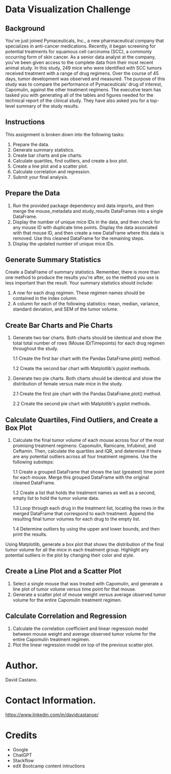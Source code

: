 # Data Visualization Challenge
## Background
You've just joined Pymaceuticals, Inc., a new pharmaceutical company that specializes in anti-cancer medications. Recently, it began screening for potential treatments for squamous cell carcinoma (SCC), a commonly occurring form of skin cancer.
As a senior data analyst at the company, you've been given access to the complete data from their most recent animal study. In this study, 249 mice who were identified with SCC tumors received treatment with a range of drug regimens. Over the course of 45 days, tumor development was observed and measured. The purpose of this study was to compare the performance of Pymaceuticals’ drug of interest, Capomulin, against the other treatment regimens.
The executive team has tasked you with generating all of the tables and figures needed for the technical report of the clinical study. They have also asked you for a top-level summary of the study results.

## Instructions
This assignment is broken down into the following tasks:
1. Prepare the data.
2. Generate summary statistics.
3. Create bar charts and pie charts.
4. Calculate quartiles, find outliers, and create a box plot.
5. Create a line plot and a scatter plot.
6. Calculate correlation and regression.
7. Submit your final analysis.

## Prepare the Data
1. Run the provided package dependency and data imports, and then merge the mouse_metadata and study_results DataFrames into a single DataFrame.
2. Display the number of unique mice IDs in the data, and then check for any mouse ID with duplicate time points. Display the data associated with that mouse ID, and then create a new DataFrame where this data is removed. Use this cleaned DataFrame for the remaining steps.
3. Display the updated number of unique mice IDs.

## Generate Summary Statistics
Create a DataFrame of summary statistics. Remember, there is more than one method to produce the results you're after, so the method you use is less important than the result.
Your summary statistics should include:
1. A row for each drug regimen. These regimen names should be contained in the index column.
2. A column for each of the following statistics: mean, median, variance, standard deviation, and SEM of the tumor volume.

## Create Bar Charts and Pie Charts 
1. Generate two bar charts. Both charts should be identical and show the total total number of rows (Mouse ID/Timepoints) for each drug regimen throughout the study.

    1.1 Create the first bar chart with the Pandas DataFrame.plot() method.

    1.2 Create the second bar chart with Matplotlib's pyplot methods.

2. Generate two pie charts. Both charts should be identical and show the distribution of female versus male mice in the study.

    2.1 Create the first pie chart with the Pandas DataFrame.plot() method.

    2.2 Create the second pie chart with Matplotlib's pyplot methods.

## Calculate Quartiles, Find Outliers, and Create a Box Plot
1. Calculate the final tumor volume of each mouse across four of the most promising treatment regimens: Capomulin, Ramicane, Infubinol, and Ceftamin. Then, calculate the quartiles and IQR, and determine if there are any potential outliers across all four treatment regimens. Use the following substeps:

    1.1 Create a grouped DataFrame that shows the last (greatest) time point for each mouse. Merge this grouped DataFrame with the original cleaned DataFrame.
  
    1.2 Create a list that holds the treatment names as well as a second, empty list to hold the tumor volume data.

    1.3 Loop through each drug in the treatment list, locating the rows in the merged DataFrame that correspond to each treatment. Append the resulting final tumor volumes for each drug to the empty list.
  
    1.4 Determine outliers by using the upper and lower bounds, and then print the results.
  
Using Matplotlib, generate a box plot that shows the distribution of the final tumor volume for all the mice in each treatment group. Highlight any potential outliers in the plot by changing their color and style.

## Create a Line Plot and a Scatter Plot
1. Select a single mouse that was treated with Capomulin, and generate a line plot of tumor volume versus time point for that mouse.
2. Generate a scatter plot of mouse weight versus average observed tumor volume for the entire
   Capomulin treatment regimen.

## Calculate Correlation and Regression
1. Calculate the correlation coefficient and linear regression model between mouse weight and average observed tumor volume for the entire Capomulin treatment regimen.
2. Plot the linear regression model on top of the previous scatter plot.


# Author.
David Castano.

# Contact Information.
https://www.linkedin.com/in/davidcastanoe/

# Credits
- Google 
- ChatGPT
- Stackflow
- edX Bootcamp content intructions

   
